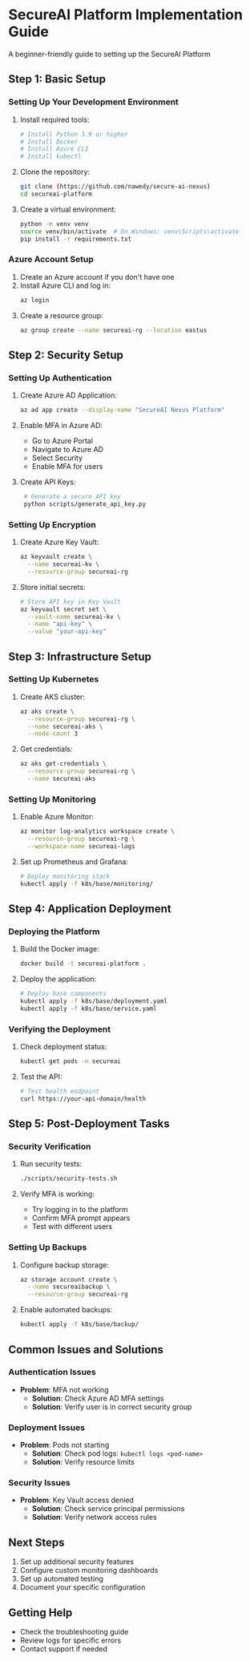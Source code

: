 # SecureAI Platform Implementation Guide
A beginner-friendly guide to setting up the SecureAI Platform

## Step 1: Basic Setup

### Setting Up Your Development Environment
1. Install required tools:
   ```bash
   # Install Python 3.9 or higher
   # Install Docker
   # Install Azure CLI
   # Install kubectl
   ```

2. Clone the repository:
   ```bash
   git clone (https://github.com/nawedy/secure-ai-nexus)
   cd secureai-platform
   ```

3. Create a virtual environment:
   ```bash
   python -m venv venv
   source venv/bin/activate  # On Windows: venv\Scripts\activate
   pip install -r requirements.txt
   ```

### Azure Account Setup
1. Create an Azure account if you don't have one
2. Install Azure CLI and log in:
   ```bash
   az login
   ```
3. Create a resource group:
   ```bash
   az group create --name secureai-rg --location eastus
   ```

## Step 2: Security Setup

### Setting Up Authentication
1. Create Azure AD Application:
   ```bash
   az ad app create --display-name "SecureAI Nexus Platform"
   ```

2. Enable MFA in Azure AD:
   - Go to Azure Portal
   - Navigate to Azure AD
   - Select Security
   - Enable MFA for users

3. Create API Keys:
   ```bash
    # Generate a secure API key
    python scripts/generate_api_key.py
   ```

### Setting Up Encryption
1. Create Azure Key Vault:
   ```bash
   az keyvault create \
     --name secureai-kv \
     --resource-group secureai-rg
   ```

2. Store initial secrets:
   ```bash
   # Store API key in Key Vault
   az keyvault secret set \
     --vault-name secureai-kv \
     --name "api-key" \
     --value "your-api-key"
   ```

## Step 3: Infrastructure Setup

### Setting Up Kubernetes
1. Create AKS cluster:
   ```bash
   az aks create \
     --resource-group secureai-rg \
     --name secureai-aks \
     --node-count 3
   ```

2. Get credentials:
   ```bash
   az aks get-credentials \
     --resource-group secureai-rg \
     --name secureai-aks
   ```

### Setting Up Monitoring
1. Enable Azure Monitor:
   ```bash
   az monitor log-analytics workspace create \
     --resource-group secureai-rg \
     --workspace-name secureai-logs
   ```

2. Set up Prometheus and Grafana:
   ```bash
   # Deploy monitoring stack
   kubectl apply -f k8s/base/monitoring/
   ```

## Step 4: Application Deployment

### Deploying the Platform
1. Build the Docker image:
   ```bash
   docker build -t secureai-platform .
   ```

2. Deploy the application:
   ```bash
   # Deploy base components
   kubectl apply -f k8s/base/deployment.yaml
   kubectl apply -f k8s/base/service.yaml
   ```

### Verifying the Deployment
1. Check deployment status:
   ```bash
   kubectl get pods -n secureai
   ```

2. Test the API:
   ```bash
   # Test health endpoint
   curl https://your-api-domain/health
   ```

## Step 5: Post-Deployment Tasks

### Security Verification
1. Run security tests:
   ```bash
   ./scripts/security-tests.sh
   ```

2. Verify MFA is working:
   - Try logging in to the platform
   - Confirm MFA prompt appears
   - Test with different users

### Setting Up Backups
1. Configure backup storage:
   ```bash
   az storage account create \
     --name secureaibackup \
     --resource-group secureai-rg
   ```

2. Enable automated backups:
   ```bash
   kubectl apply -f k8s/base/backup/
   ```

## Common Issues and Solutions

### Authentication Issues
- **Problem**: MFA not working
  - **Solution**: Check Azure AD MFA settings
  - **Solution**: Verify user is in correct security group

### Deployment Issues
- **Problem**: Pods not starting
  - **Solution**: Check pod logs: `kubectl logs <pod-name>`
  - **Solution**: Verify resource limits

### Security Issues
- **Problem**: Key Vault access denied
  - **Solution**: Check service principal permissions
  - **Solution**: Verify network access rules

## Next Steps
1. Set up additional security features
2. Configure custom monitoring dashboards
3. Set up automated testing
4. Document your specific configuration

## Getting Help
- Check the troubleshooting guide
- Review logs for specific errors
- Contact support if needed

